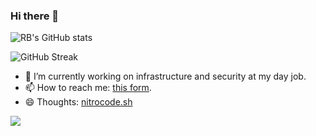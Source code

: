 ### Hi there 👋

<!--
**9trocode/9trocode** is a ✨ _special_ ✨ repository because its `README.md` (this file) appears on your GitHub profile.
-->

![RB's GitHub stats](https://github-readme-stats.vercel.app/api?username=9trocode&theme=cobalt)

![GitHub Streak](https://streak-stats.demolab.com?user=9trocode&theme=dark)

- 🔭 I’m currently working on infrastructure and security at my day job.
- 📫 How to reach me: [this form]([https://#](https://nitrocode.sh)).
- 😄 Thoughts: [nitrocode.sh](https://nitrocode.sh)

![](https://komarev.com/ghpvc/?username=9trocode)
